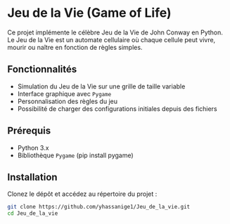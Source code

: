# Jeu de la Vie (Game of Life)

Ce projet implémente le célèbre Jeu de la Vie de John Conway en Python. Le Jeu de la Vie est un automate cellulaire où chaque cellule peut vivre, mourir ou naître en fonction de règles simples.

## Fonctionnalités

- Simulation du Jeu de la Vie sur une grille de taille variable
- Interface graphique avec `Pygame`
- Personnalisation des règles du jeu
- Possibilité de charger des configurations initiales depuis des fichiers

## Prérequis

- Python 3.x
- Bibliothèque `Pygame` (pip install pygame)

## Installation

Clonez le dépôt et accédez au répertoire du projet :

```bash
git clone https://github.com/yhassanige1/Jeu_de_la_vie.git
cd Jeu_de_la_vie
```